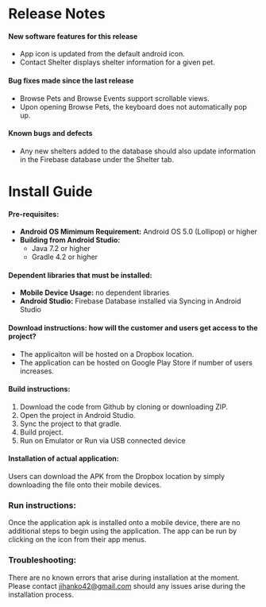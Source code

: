 # Release Notes
#### New software features for this release
- App icon is updated from the default android icon.
- Contact Shelter displays shelter information for a given pet.
#### Bug fixes made since the last release
- Browse Pets and Browse Events support scrollable views.
- Upon opening Browse Pets, the keyboard does not automatically pop up.
#### Known bugs and defects
- Any new shelters added to the database should also update information
in the Firebase database under the Shelter tab.


# Install Guide
#### Pre-requisites:
- **Android OS Mimimum Requirement:** Android OS 5.0 (Lollipop) or higher
- **Building from Android Studio:**
    - Java 7.2 or higher
    - Gradle 4.2 or higher

#### Dependent libraries that must be installed:
- **Mobile Device Usage:** no dependent libraries
- **Android Studio:** Firebase Database installed via Syncing in Android Studio

#### Download instructions: how will the customer and users get access to the project?
- The applicaiton will be hosted on a Dropbox location.
- The application can be hosted on Google Play Store if number of users increases.

#### Build instructions:
1. Download the code from Github by cloning or downloading ZIP.
2. Open the project in Android Studio.
3. Sync the project to that gradle.
4. Build project.
5. Run on Emulator or Run via USB connected device

#### Installation of actual application:
Users can download the APK from the Dropbox location by simply downloading the file onto their mobile devices.

### Run instructions:
Once the application apk is installed onto a mobile device, there are no additional steps to begin using the application. The app can be run by clicking on the icon from their app menus.


### Troubleshooting:
There are no known errors that arise during installation at the moment.
Please contact jihanko42@gmail.com should any issues arise during the installation process.


